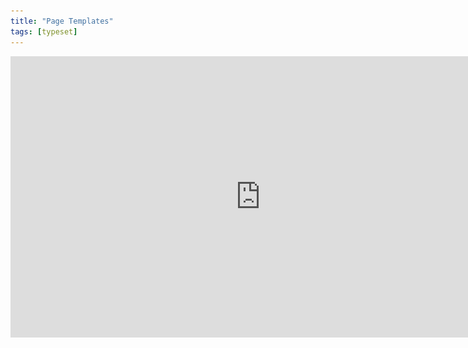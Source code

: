 ```yaml
---
title: "Page Templates"
tags: [typeset]
---
```

 
<html><body><section data-type="chapter" class="hsecchapter" data-hederis-type="hsecchapter" id="typeset-master-pages" data-pi-attrs="id: typeset-master-pages; data-tags: typeset;" role="doc-chapter" data-tags="typeset" data-author-name=" " data-book-title=" " title="Page Templates"><iframe width="800" height="450" src="https://www.youtube.com/embed/OVFvTesq8-E" frameborder="0" allow="accelerometer;" autoplay="" encrypted-media="" gyroscope="" picture-in-picture="" allowfullscreen=""/><p data-embedded-html="true">INTENTIONALLY BLANK</p><p class="hblkp" data-hederis-type="hblkp" id="pOebWIRxi">Page templates control the general layout of all the different sections in your book. This is different from a book&#8217;s design template: a design template includes design instructions for all the paragraphs and elements in your book, as well as the running content, margin widths, and so on. Page templates, however,  determine only the page margins, where the running headers and footers go and what kind of content should appear in them, and how to format that text. Page templates are just one part of a book&#8217;s design template.</p><p class="hblkp" data-hederis-type="hblkp" id="pox9g1KV5">You can configure 5 different page templates: chapters, 2 types of frontmatter, backmatter, and parts. While these page templates are applied to certain types of sections by default, you can change the page template that is used in any section, in the Sections &amp; Text toolset.</p><aside class="hwprbox box" data-hederis-type="hwprbox" id="pSCUG3xTq" data-type="sidebar"><p class="hblktype" data-hederis-type="hblktype" id="pwIKbhMHr">Note</p><p class="hblkp" data-hederis-type="hblkp" id="pFkQ7J47W">We include two types of frontmatter page templates because books will often have certain frontmatter&#8212;like title pages and copyright pages&#8212;that needs a different page layout (e.g., reduced top margin height, or removing all the content from the running headers and footers). </p></aside><p class="hblkp" data-hederis-type="hblkp" id="pK9Hh5i1s">Each type of page template has 4 pages that can be configured:</p><ol class="hwprnumlist" data-hederis-type="hwprnumlist" id="p7tFNYM2Y"><li class="hblkoli" data-hederis-type="hblkoli" id="limK7SscP4"><p class="hblkoli" data-hederis-type="hblklip" id="pu4zVo8Nl"><strong data-hederis-type="hspanstrong" id="pVkIvfE1W">The first page of the section: </strong>You can change the top and bottom margins for the first page of the section, or change the running header and footer content. For example, you might choose to insert just the page number at the bottom of the first page, and then to include full running headers and footers on your recto and verso pages.</p></li><li class="hblkoli" data-hederis-type="hblkoli" id="liOA9DCukl"><p class="hblkoli" data-hederis-type="hblklip" id="p4YXIA8t4"><strong class="hspanstrong" data-hederis-type="hspanstrong" id="pqtIHqZAb">Recto and verso pages: </strong>These are the main content pages of your section, and this is also where you set the inside and outside margins that will be applied to all the pages in your section (including first and blank pages).</p></li><li class="hblkoli" data-hederis-type="hblkoli" id="liuhG2tZ9A"><p class="hblkoli" data-hederis-type="hblklip" id="pyyRBNsIH"><strong class="hspanstrong" data-hederis-type="hspanstrong" id="plvk186DK">Blank pages: </strong>Sometimes a section will include pages that don&#8217;t include any book content&#8212;for example, if this section ends on a recto page, but the next section is required to also start on a recto page, then an extra blank verso page will be added to the end of the first section. In these cases, you can choose to suppress the running header and footer content, or have different running headers and footers appear.</p></li></ol><p class="hblkp" data-hederis-type="hblkp" id="pDpgsyZDw">Running headers and footers can consist of text content, or use our built-in variables. To add text to your running headers or footers:</p><ol class="hwprnumlist" data-hederis-type="hwprnumlist" id="ppOr4KfVA"><li class="hblkoli" data-hederis-type="hblkoli" id="lijoUpb9un"><p class="hblkoli" data-hederis-type="hblklip" id="pKYzJJ2h7">Click the margin area that you want to add content to.</p></li><li class="hblkoli" data-hederis-type="hblkoli" id="liUJBD8dBq"><p class="hblkoli" data-hederis-type="hblklip" id="pFn4w3dDV">Click inside the text box, and type an opening quotation mark (&#8220;).</p></li><li class="hblkoli" data-hederis-type="hblkoli" id="livF1R19BO"><p class="hblkoli" data-hederis-type="hblklip" id="pdHNSya4z">Now type the text that you want to appear, and then type a closing quotation mark (&#8221;).</p></li><li class="hblkoli" data-hederis-type="hblkoli" id="liHSxSgysr"><p class="hblkoli" data-hederis-type="hblklip" id="pJ0IEB9rY">Finally, press the Enter or Return key. Your text will appear as a gray bubble. To remove your typed text, simply press the X immediately to the right of the gray bubble.</p></li></ol><p class="hblkp" data-hederis-type="hblkp" id="pPgDeX9qf">Variables let you insert dynamic content that is pulled right from your book text, like the most recent chapter title, the book title, or the author name. You can also insert a variable to dynamically add the up-to-date page number. To include a variable, simply click on it and it will appear in the text box as a green bubble.</p><figure class="hwprfig" data-hederis-type="hwprfig" id="pl8u21m6L"><img data-hederis-type="hblkimg" class="hblkimg" id="pZB3bDwHk" src="/images/runheadfoot.png" data-img-src="/images/runheadfoot.png"/><p class="hblkcaption" data-hederis-type="hblkcaption" id="ptUm8HY7F">This example shows a running footer that uses our built-in Page Number variable, and a running header with text content.</p></figure><p class="hblkp" data-hederis-type="hblkp" id="pZ7ZjyuSn">You can also combine text and variables, by following the same steps above for each type of content you want to include.</p></section></body></html>
